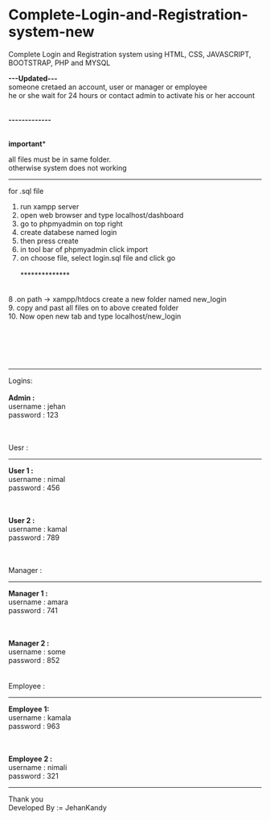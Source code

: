 # Complete-Login-and-Registration-system-new
Complete Login and Registration system using HTML, CSS, JAVASCRIPT, BOOTSTRAP, PHP and MYSQL
<br>

<b>---Updated---</b><br>
someone cretaed an account, user or manager or employee <br>
he or she wait for 24 hours or contact admin to activate his or her account<br><br>


<b>-------------</b><br>
<br>

********important*********

all files must be in same folder.<br>
otherwise system does not working<br>


****************************
for .sql file
<br>
1. run xampp server<br>
2. open web browser and type localhost/dashboard<br>
3. go to phpmyadmin on top right<br>
4. create databese named login<br>
5. then press create<br>
6. in tool bar of phpmyadmin click import<br>
7. on choose file, select login.sql file and click go<br><br>
**************<br><br>

8 .on path -> xampp/htdocs create a new folder named new_login<br>
9. copy and past all files on to above created folder<br>
10. Now open new tab and type localhost/new_login<br>

<br><br><br><br>
************
Logins:<br><br>
<b>Admin :</b><br>
  username : jehan<br>
  password : 123 <br>
  
  <br><br>
Uesr :<br>
***
 <b>User 1 :</b><br>
    username : nimal<br>
    password : 456 <br>
    
   <br><br>
    <b>User 2 :</b><br>
    username : kamal<br>
    password : 789 <br><br><br>

Manager :<br>
***
 <b>Manager 1 :</b><br>
    username : amara<br>
    password : 741 <br>
    
   <br><br>
    <b>Manager 2 :</b><br>
    username : some<br>
    password : 852 <br><br><br>
Employee :<br>
***
 <b>Employee 1:</b><br>
    username : kamala<br>
    password : 963 <br>
    
   <br><br>
    <b>Employee 2 :</b><br>
    username : nimali<br>
    password : 321 <br>

**************************

Thank you <br>
Developed By := JehanKandy
